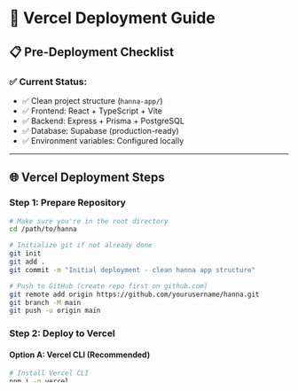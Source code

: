 # 🚀 Vercel Deployment Guide

## 📋 **Pre-Deployment Checklist**

### ✅ **Current Status:**
- ✅ Clean project structure (`hanna-app/`)
- ✅ Frontend: React + TypeScript + Vite
- ✅ Backend: Express + Prisma + PostgreSQL
- ✅ Database: Supabase (production-ready)
- ✅ Environment variables: Configured locally

---

## 🌐 **Vercel Deployment Steps**

### **Step 1: Prepare Repository**
```bash
# Make sure you're in the root directory
cd /path/to/hanna

# Initialize git if not already done
git init
git add .
git commit -m "Initial deployment - clean hanna app structure"

# Push to GitHub (create repo first on github.com)
git remote add origin https://github.com/yourusername/hanna.git
git branch -M main
git push -u origin main
```

### **Step 2: Deploy to Vercel**

#### **Option A: Vercel CLI (Recommended)**
```bash
# Install Vercel CLI
npm i -g vercel

# Deploy from root directory
cd hanna-app
vercel

# Follow prompts:
# ? Set up and deploy? [Y/n] Y
# ? Which scope? [your-username]
# ? What's your project's name? hanna-app
# ? In which directory is your code located? ./
```

#### **Option B: Vercel Dashboard**
1. Go to [vercel.com](https://vercel.com)
2. Click "Add New Project"
3. Import your GitHub repository
4. **Root Directory**: `hanna-app`
5. **Framework Preset**: Other
6. Click "Deploy"

### **Step 3: Configure Environment Variables**

In Vercel Dashboard → Project → Settings → Environment Variables:

```env
# Add these variables:
DATABASE_URL=postgresql://postgres:Delta%402014@db.szahkpbxsdvhkspihefj.supabase.co:5432/postgres
NODE_ENV=production
PORT=3001
```

### **Step 4: Update Domain Settings**
Once deployed, update your backend CORS settings if needed:
```javascript
// In server.js, update CORS origin to your Vercel domain
origin: process.env.FRONTEND_URL || 'https://your-app.vercel.app'
```

---

## 📁 **Project Structure for Vercel**

```
hanna-app/
├── frontend/          # Static site (served by Vercel)
│   ├── dist/         # Built files (auto-generated)
│   ├── src/          # React source
│   └── package.json  # Build config
├── backend/          # Serverless functions
│   ├── server.js     # API endpoints
│   └── package.json  # Server dependencies
├── vercel.json       # Vercel configuration
└── README.md
```

---

## 🔧 **Vercel Configuration**

The `vercel.json` file handles:
- ✅ **Frontend**: Static React app
- ✅ **Backend**: Serverless Node.js functions
- ✅ **Routing**: API routes to backend, everything else to frontend
- ✅ **Environment**: Production settings

---

## 🎯 **Post-Deployment**

### **Verify Deployment:**
1. **Frontend**: https://your-app.vercel.app
2. **API Health**: https://your-app.vercel.app/api/health
3. **Database**: Test creating/editing writings

### **Update Local Development:**
```bash
# Update .env with production URL for testing
FRONTEND_URL=https://your-app.vercel.app
```

---

## 🐛 **Troubleshooting**

### **Common Issues:**
- **Build fails**: Check `package.json` scripts
- **API not working**: Verify environment variables in Vercel
- **Database connection**: Ensure Supabase URL is correct
- **CORS errors**: Update CORS origin in server.js

### **Useful Commands:**
```bash
# Local production build test
cd frontend && npm run build && npm run preview

# Check Vercel logs
vercel logs

# Redeploy
vercel --prod
```

---

## ✨ **Success!**

Your Hanna app will be live at: `https://your-app.vercel.app`

**Features Working:**
- ✅ Create and edit writings (original issue fixed!)
- ✅ Organize in sections
- ✅ Rich text editing
- ✅ Responsive design
- ✅ Database persistence 